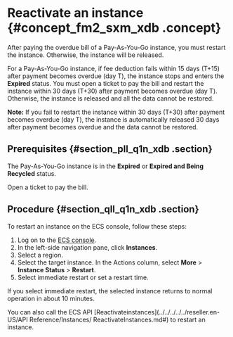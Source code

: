 # Reactivate an instance {#concept_fm2_sxm_xdb .concept}

After paying the overdue bill of a Pay-As-You-Go instance, you must restart the instance. Otherwise, the instance will be released.

For a Pay-As-You-Go instance, if fee deduction fails within 15 days \(T+15\) after payment becomes overdue \(day T\), the instance stops and enters the **Expired** status. You must open a ticket to pay the bill and restart the instance within 30 days \(T+30\) after payment becomes overdue \(day T\). Otherwise, the instance is released and all the data cannot be restored.

**Note:** If you fail to restart the instance within 30 days \(T+30\) after payment becomes overdue \(day T\), the instance is automatically released 30 days after payment becomes overdue and the data cannot be restored.

## Prerequisites {#section_pll_q1n_xdb .section}

The Pay-As-You-Go instance is in the **Expired** or **Expired and Being Recycled** status.

Open a ticket to pay the bill.

## Procedure {#section_qll_q1n_xdb .section}

To restart an instance on the ECS console, follow these steps:

1.  Log on to the [ECS console](https://partners-intl.console.aliyun.com/#/ecs).
2.  In the left-side navigation pane, click **Instances**.
3.  Select a region.
4.  Select the target instance. In the Actions column, select **More** \> **Instance Status** \> **Restart**.
5.  Select immediate restart or set a restart time.

If you select immediate restart, the selected instance returns to normal operation in about 10 minutes.

You can also call the ECS API [Reactivateinstances](../../../../../reseller.en-US/API Reference/Instances/ ReactivateInstances.md#) to restart an instance.


